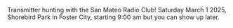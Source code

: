 Transmitter hunting with the San Mateo Radio Club!   Saturday March 1 2025, Shorebird Park in Foster City, starting 9:00 am but you can show up later.  
